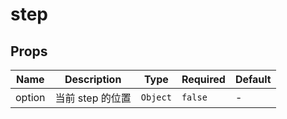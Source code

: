 # step

## Props

<!-- @vuese:step:props:start -->
|Name|Description|Type|Required|Default|
|---|---|---|---|---|
|option|当前 step 的位置|`Object`|`false`|-|

<!-- @vuese:step:props:end -->


